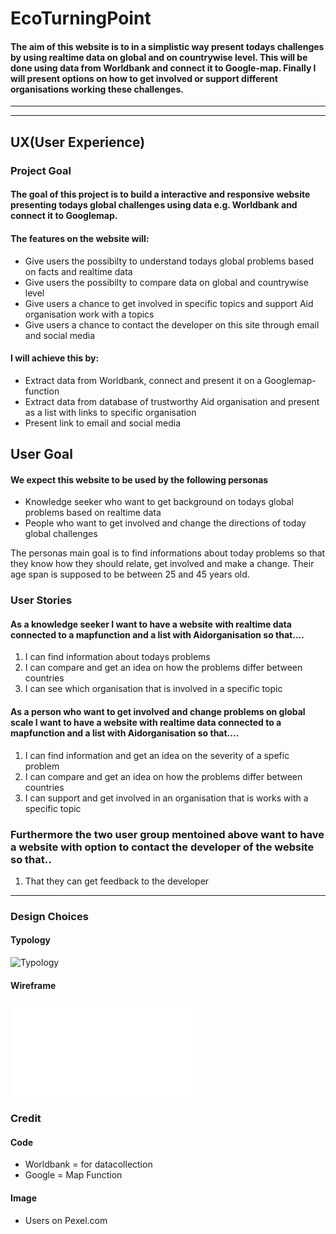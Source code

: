 # EcoTurningPoint



#### The aim of this website is to in a simplistic way present todays challenges by using realtime data on global and on countrywise level. This will be done using data from Worldbank and connect it to Google-map. Finally I will present options on how to get involved or support different organisations working these challenges. 
------
-----

## UX(User Experience)

### Project Goal

#### The goal of this project is to build a interactive and responsive website presenting todays global challenges using data e.g. Worldbank and connect it to Googlemap.

#### The features on the website will:
- Give users the possibilty to understand todays global problems based on facts and realtime data
- Give users the possibilty to compare data on global and countrywise level
- Give users a chance to get involved in specific topics and support Aid organisation work with a topics 
- Give users a chance to contact the developer on this site through email and social media

#### I will achieve this by:
- Extract data from Worldbank, connect and present it on a Googlemap-function
- Extract data from database of trustworthy Aid organisation and present as a list with links to specific organisation
- Present link to email and social media

## User Goal

#### We expect this website to be used by the following personas
- Knowledge seeker who want to get background on todays global problems based on realtime data
- People who want to get involved and change the directions of today global challenges

The personas main goal is to find informations about today problems so that they know how they should relate, get involved and make a change. Their age span is supposed to be between 25 and 45 years old.

### User Stories

#### As a knowledge seeker I want to have a website with realtime data connected to a mapfunction and a list with Aidorganisation so that....
1.  I can find information about todays problems
2.  I can compare and get an idea on how the problems differ between countries 
3.  I can see which organisation that is involved in a specific topic

#### As a person who want to get involved and change problems on global scale I want to have a website with realtime data connected to a mapfunction and a list with Aidorganisation so that....
1.  I can find information and get an idea on the severity of a spefic problem
2.  I can compare and get an idea on how the problems differ between countries 
3.  I can support and get involved in an organisation that is works with a specific topic

### Furthermore the two user group mentoined above want to have a website with option to contact the developer of the website so that..
1. That they can get feedback to the developer

-----

### Design Choices

#### Typology
![Typology](assets/wireframe/typo.png "Typography EcoTurningPoint")

#### Wireframe
![Typology](assets/wireframe/Ecoturningpoint.pdf "Wireframe EcoTurningPoint")


### Credit

#### Code
- Worldbank = for datacollection
- Google = Map Function

#### Image
- Users on Pexel.com 

